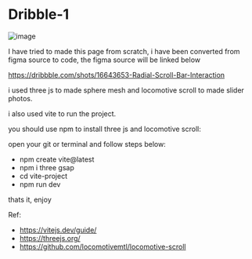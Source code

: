 # Dribble-1

![image](https://github.com/Augustma551/Dribble-1/assets/91522446/0bc35398-7112-441f-8708-6da16cd7e1da)

I have tried to made this page from scratch, i have been converted from figma source to code, the figma source will be linked below 

https://dribbble.com/shots/16643653-Radial-Scroll-Bar-Interaction

i used three js to made sphere mesh and locomotive scroll to made slider photos.

i also used vite to run the project.

you should use npm to install three js and locomotive scroll:

open your git or terminal and follow steps below:
 - npm create vite@latest
 - npm i three gsap
 - cd vite-project
 - npm run dev
 
 thats it, enjoy 
 
 Ref: 
 - https://vitejs.dev/guide/
 - https://threejs.org/
 - https://github.com/locomotivemtl/locomotive-scroll
